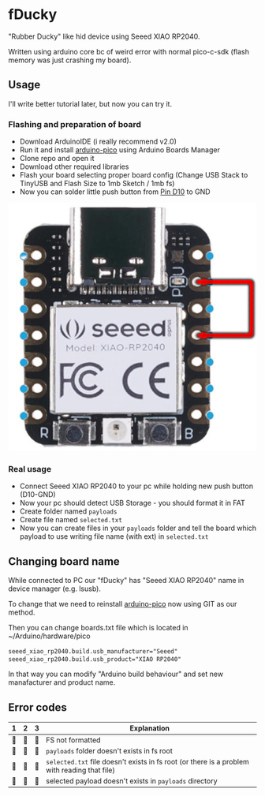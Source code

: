 # fDucky
"Rubber Ducky" like hid device using Seeed XIAO RP2040.

Written using arduino core bc of weird error with normal pico-c-sdk 
(flash memory was just crashing my board).


## Usage
I'll write better tutorial later, but now you can try it.

### Flashing and preparation of board
 - Download ArduinoIDE (i really recommend v2.0)
 - Run it and install [arduino-pico](https://github.com/earlephilhower/arduino-pico#installing-via-arduino-boards-manager) using Arduino Boards Manager
 - Clone repo and open it
 - Download other required libraries
 - Flash your board selecting proper board config (Change USB Stack to TinyUSB and Flash Size to 1mb Sketch / 1mb fs)
 - Now you can solder little push button from [Pin D10](https://files.seeedstudio.com/wiki/XIAO-RP2040/img/xinpin.jpg) to GND

![Program Button](https://github.com/filipton/fDucky/blob/main/button_connection.jpg?raw=true)

### Real usage
 - Connect Seeed XIAO RP2040 to your pc while holding new push button (D10-GND)
 - Now your pc should detect USB Storage - you should format it in FAT
 - Create folder named `payloads`
 - Create file named `selected.txt`
 - Now you can create files in your `payloads` folder and tell the board which payload to use writing file name (with ext) in `selected.txt`


## Changing board name
While connected to PC our "fDucky" has "Seeed XIAO RP2040" name in device manager (e.g. lsusb).

To change that we need to reinstall [arduino-pico](https://github.com/earlephilhower/arduino-pico#installing-via-git) now using GIT as our method.

Then you can change boards.txt file which is located in ~/Arduino/hardware/pico

```
seeed_xiao_rp2040.build.usb_manufacturer="Seeed"
seeed_xiao_rp2040.build.usb_product="XIAO RP2040"
```

In that way you can modify "Arduino build behaviour" and set new manafacturer and product name. 


## Error codes
| 1 | 2 | 3 | Explanation |
|---|---|---|---|
| :large_blue_circle: | :large_blue_circle: | :large_blue_circle: | FS not formatted |
| :red_circle: | :red_circle: | :red_circle: | `payloads` folder doesn't exists in fs root  |
| :red_circle: | :red_circle: | :large_blue_circle: | `selected.txt` file doesn't exists in fs root (or there is a problem with reading that file) |
| :red_circle: | :large_blue_circle: | :red_circle: | selected payload doesn't exists in `payloads` directory |